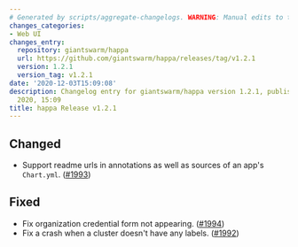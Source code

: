 ```yaml
---
# Generated by scripts/aggregate-changelogs. WARNING: Manual edits to this files will be overwritten.
changes_categories:
- Web UI
changes_entry:
  repository: giantswarm/happa
  url: https://github.com/giantswarm/happa/releases/tag/v1.2.1
  version: 1.2.1
  version_tag: v1.2.1
date: '2020-12-03T15:09:08'
description: Changelog entry for giantswarm/happa version 1.2.1, published on 03 December
  2020, 15:09
title: happa Release v1.2.1
---
```


## Changed

- Support readme urls in annotations as well as sources of an app's `Chart.yml`. ([#1993](https://github.com/giantswarm/happa/pull/1993))

## Fixed

- Fix organization credential form not appearing. ([#1994](https://github.com/giantswarm/happa/pull/1994))
- Fix a crash when a cluster doesn't have any labels. ([#1992](https://github.com/giantswarm/happa/pull/1992))

